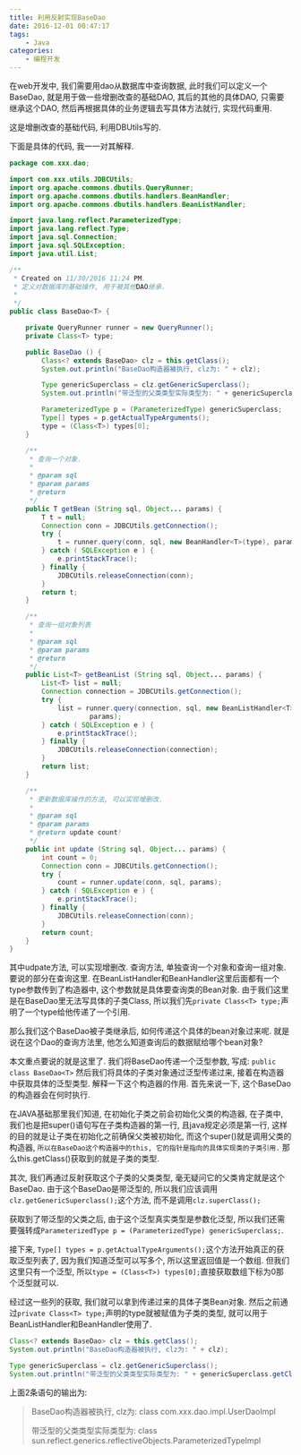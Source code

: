 ```yaml
---
title: 利用反射实现BaseDao
date: 2016-12-01 00:47:17
tags:
    - Java
categories: 
    - 编程开发    
---
```


在web开发中, 我们需要用dao从数据库中查询数据, 此时我们可以定义一个BaseDao, 就是用于做一些增删改查的基础DAO, 其后的其他的具体DAO, 只需要继承这个DAO, 然后再根据具体的业务逻辑去写具体方法就行, 实现代码重用.

这是增删改查的基础代码, 利用DBUtils写的.

下面是具体的代码, 我一一对其解释.
<!-- more -->

```java
package com.xxx.dao;

import com.xxx.utils.JDBCUtils;
import org.apache.commons.dbutils.QueryRunner;
import org.apache.commons.dbutils.handlers.BeanHandler;
import org.apache.commons.dbutils.handlers.BeanListHandler;

import java.lang.reflect.ParameterizedType;
import java.lang.reflect.Type;
import java.sql.Connection;
import java.sql.SQLException;
import java.util.List;

/**
 * Created on 11/30/2016 11:24 PM.
 * 定义对数据库的基础操作, 用于被其他DAO继承.
 *
 */
public class BaseDao<T> {

    private QueryRunner runner = new QueryRunner();
    private Class<T> type;

    public BaseDao () {
        Class<? extends BaseDao> clz = this.getClass();
        System.out.println("BaseDao构造器被执行, clz为: " + clz);

        Type genericSuperclass = clz.getGenericSuperclass();
        System.out.println("带泛型的父类类型实际类型为: " + genericSuperclass.getClass());

        ParameterizedType p = (ParameterizedType) genericSuperclass;
        Type[] types = p.getActualTypeArguments();
        type = (Class<T>) types[0];
    }

    /**
     * 查询一个对象.
     *
     * @param sql
     * @param params
     * @return
     */
    public T getBean (String sql, Object... params) {
        T t = null;
        Connection conn = JDBCUtils.getConnection();
        try {
            t = runner.query(conn, sql, new BeanHandler<T>(type), params);
        } catch ( SQLException e ) {
            e.printStackTrace();
        } finally {
            JDBCUtils.releaseConnection(conn);
        }
        return t;
    }

    /**
     * 查询一组对象列表
     *
     * @param sql
     * @param params
     * @return
     */
    public List<T> getBeanList (String sql, Object... params) {
        List<T> list = null;
        Connection connection = JDBCUtils.getConnection();
        try {
            list = runner.query(connection, sql, new BeanListHandler<T>(type),
                    params);
        } catch ( SQLException e ) {
            e.printStackTrace();
        } finally {
            JDBCUtils.releaseConnection(connection);
        }
        return list;
    }

    /**
     * 更新数据库操作的方法, 可以实现增删改.
     *
     * @param sql
     * @param params
     * @return update count!
     */
    public int update (String sql, Object... params) {
        int count = 0;
        Connection conn = JDBCUtils.getConnection();
        try {
            count = runner.update(conn, sql, params);
        } catch ( SQLException e ) {
            e.printStackTrace();
        } finally {
            JDBCUtils.releaseConnection(conn);
        }
        return count;
    }
}


```


其中udpate方法, 可以实现增删改.
查询方法, 单独查询一个对象和查询一组对象.
要说的部分在查询这里. 在BeanListHandler和BeanHandler这里后面都有一个type参数传到了构造器中, 这个参数就是具体要查询类的Bean对象. 由于我们这里是在BaseDao里无法写具体的子类Class, 所以我们先`private Class<T> type;`声明了一个type给他传递了一个引用.

那么我们这个BaseDao被子类继承后, 如何传递这个具体的bean对象过来呢.
就是说在这个Dao的查询方法里, 他怎么知道查询后的数据赋给哪个bean对象?

本文重点要说的就是这里了. 
我们将BaseDao传递一个泛型参数, 写成: `public class BaseDao<T>`
然后我们将具体的子类对象通过泛型传递过来, 接着在构造器中获取具体的泛型类型.
解释一下这个构造器的作用.
首先来说一下, 这个BaseDao的构造器会在何时执行.

在JAVA基础那里我们知道, 在初始化子类之前会初始化父类的构造器, 在子类中, 我们也是把super()语句写在子类构造器的第一行, 且java规定必须是第一行, 这样的目的就是让子类在初始化之前确保父类被初始化,
而这个super()就是调用父类的构造器, `所以在BaseDao这个构造器中的this, 它的指针是指向的具体实现类的子类引用.`
那么this.getClass()获取到的就是子类的类型.

其次, 我们再通过反射获取这个子类的父类类型, 毫无疑问它的父类肯定就是这个BaseDao.
由于这个BaseDao<T>是带泛型的, 所以我们应该调用`clz.getGenericSuperclass();`这个方法, 而不是调用`clz.superClass();`

获取到了带泛型的父类之后, 由于这个泛型真实类型是参数化泛型, 所以我们还需要强转成`ParameterizedType p = (ParameterizedType) genericSuperclass;`.

接下来, `Type[] types = p.getActualTypeArguments();`这个方法开始真正的获取泛型列表了, 因为我们知道泛型可以写多个, 所以这里返回值是一个数组. 但我们这里只有一个泛型,
所以`type = (Class<T>) types[0];`直接获取数组下标为0那个泛型就可以.

经过这一些列的获取, 我们就可以拿到传递过来的具体子类Bean对象.
然后之前通过`private Class<T> type;`声明的type就被赋值为子类的类型, 就可以用于BeanListHandler和BeanHandler使用了.


```java
Class<? extends BaseDao> clz = this.getClass();
System.out.println("BaseDao构造器被执行, clz为: " + clz);

Type genericSuperclass = clz.getGenericSuperclass();
System.out.println("带泛型的父类类型实际类型为: " + genericSuperclass.getClass());
```

上面2条语句的输出为: 

> BaseDao构造器被执行, clz为: class com.xxx.dao.impl.UserDaoImpl
>
> 带泛型的父类类型实际类型为: class sun.reflect.generics.reflectiveObjects.ParameterizedTypeImpl

